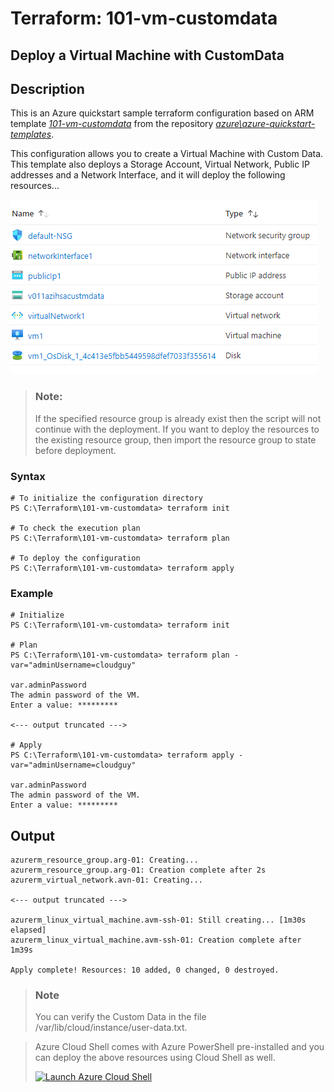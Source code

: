 # Terraform: 101-vm-customdata
## Deploy a Virtual Machine with CustomData
## Description 
This is an Azure quickstart sample terraform configuration based on ARM template *[101-vm-customdata](https://github.com/Azure/azure-quickstart-templates/tree/master/101-vm-customdata)* from the repository *[azure\azure-quickstart-templates](https://github.com/Azure/azure-quickstart-templates)*.

This configuration allows you to create a Virtual Machine with Custom Data. This template also deploys a Storage Account, Virtual Network, Public IP addresses and a Network Interface, and it will deploy the following resources...

![output](resources.PNG)

> ### Note:
> If the specified resource group is already exist then the script will not continue with the deployment. If you want to deploy the resources to the existing resource group, then import the resource group to state before deployment.

### Syntax
```
# To initialize the configuration directory
PS C:\Terraform\101-vm-customdata> terraform init 

# To check the execution plan
PS C:\Terraform\101-vm-customdata> terraform plan

# To deploy the configuration
PS C:\Terraform\101-vm-customdata> terraform apply
```

### Example
```
# Initialize
PS C:\Terraform\101-vm-customdata> terraform init 

# Plan
PS C:\Terraform\101-vm-customdata> terraform plan -var="adminUsername=cloudguy" 

var.adminPassword
The admin password of the VM.
Enter a value: *********

<--- output truncated --->

# Apply
PS C:\Terraform\101-vm-customdata> terraform apply -var="adminUsername=cloudguy" 

var.adminPassword
The admin password of the VM.
Enter a value: *********
```
## Output
```
azurerm_resource_group.arg-01: Creating...
azurerm_resource_group.arg-01: Creation complete after 2s 
azurerm_virtual_network.avn-01: Creating...

<--- output truncated --->

azurerm_linux_virtual_machine.avm-ssh-01: Still creating... [1m30s elapsed]
azurerm_linux_virtual_machine.avm-ssh-01: Creation complete after 1m39s 

Apply complete! Resources: 10 added, 0 changed, 0 destroyed.
```

> ### Note
> You can verify the Custom Data in the file /var/lib/cloud/instance/user-data.txt.

> Azure Cloud Shell comes with Azure PowerShell pre-installed and you can deploy the above resources using Cloud Shell as well.
>
>[![](https://shell.azure.com/images/launchcloudshell.png "Launch Azure Cloud Shell")](https://shell.azure.com)
